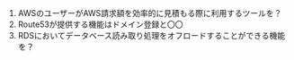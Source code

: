 1. AWSのユーザーがAWS請求額を効率的に見積もる際に利用するツールを？
2. Route53が提供する機能はドメイン登録と〇〇
3. RDSにおいてデータベース読み取り処理をオフロードすることができる機能を？
